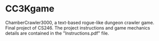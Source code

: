 # CC3Kgame
ChamberCrawler3000, a text-based rogue-like dungeon crawler game. Final project of CS246. The project instructions and game mechanics details are contained in the "Instructions.pdf" file.
